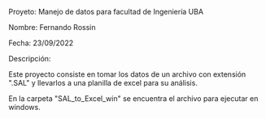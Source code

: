 

Proyeto: Manejo de datos para facultad de Ingeniería UBA

Nombre: Fernando Rossin

Fecha: 23/09/2022

Descripción: 

Este proyecto consiste en tomar los datos de un archivo con extensión ".SAL" y llevarlos a una planilla de excel para su análisis.

En la carpeta "SAL_to_Excel_win" se encuentra el archivo para ejecutar en windows.




    